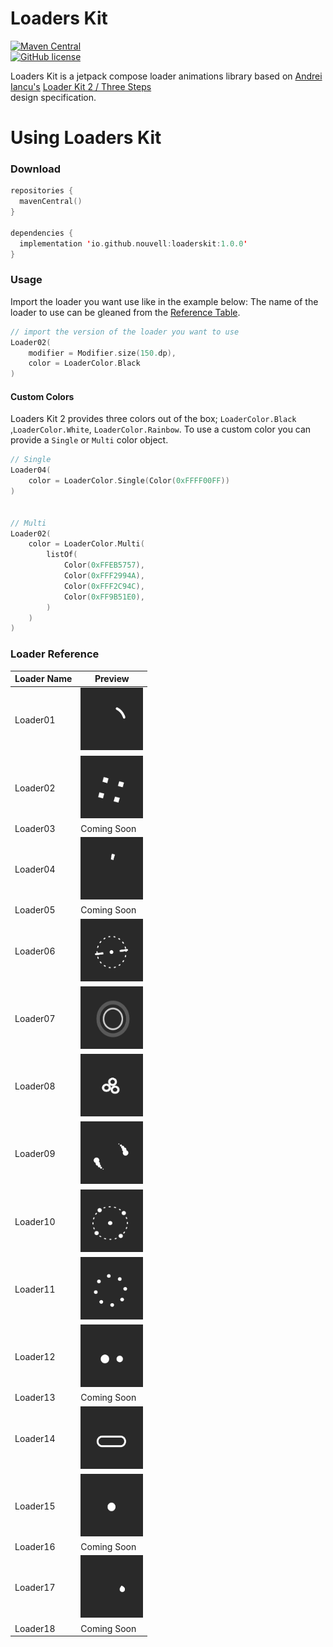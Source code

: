 # Loaders Kit

[![Maven Central](https://img.shields.io/maven-central/v/io.github.nouvell/loaderskit.svg?label=Maven%20Central)](https://central.sonatype.com/artifact/io.github.nouvell/loaderskit)  
[![GitHub license](https://img.shields.io/github/license/nouvell/loaderskit?style=flat)](https://www.mit-license.org/)

Loaders Kit is a jetpack compose loader animations library based on [Andrei Iancu's](https://www.figma.com/@iancu)  [Loader Kit 2 / Three Steps](https://www.figma.com/community/file/1113086966127751393/Loaders-Kit-2-%2F-Three-Steps)  
design specification.

# Using Loaders Kit

### Download

```kotlin
repositories {
  mavenCentral()
}

dependencies {
  implementation 'io.github.nouvell:loaderskit:1.0.0'
}
```

### Usage

Import the loader you want use like in the example below:
The name of the loader to use can be gleaned from the [Reference Table](https://github.com/Nouvell/LoadersKit/blob/main/README.md#loader-reference).

```kotlin
// import the version of the loader you want to use
Loader02(  
    modifier = Modifier.size(150.dp),
    color = LoaderColor.Black
)
```
#### Custom Colors

Loaders Kit 2 provides three colors out of the box; `LoaderColor.Black ` ,`LoaderColor.White`, `LoaderColor.Rainbow`. To use a custom color you can provide a `Single` or `Multi` color object.

```kotlin
// Single
Loader04(
    color = LoaderColor.Single(Color(0xFFFF00FF))
)


// Multi
Loader02( 
    color = LoaderColor.Multi(  
        listOf(  
            Color(0xFFEB5757),  
            Color(0xFFF2994A),  
            Color(0xFFF2C94C),  
            Color(0xFF9B51E0),  
        )  
    )  
)
```

### Loader Reference

| Loader Name | Preview                                                                                                        |
|-------------|----------------------------------------------------------------------------------------------------------------|
| Loader01    | <img src="https://raw.githubusercontent.com/Nouvell/LoadersKit/main/resources/loader-01.gif" width="100" height="100" /> |
| Loader02    | <img src="https://raw.githubusercontent.com/Nouvell/LoadersKit/main/resources/loader-02.gif" width="100" height="100" /> |
| Loader03    | Coming Soon                                                                                                    |
| Loader04    | <img src="https://raw.githubusercontent.com/Nouvell/LoadersKit/main/resources/loader-04.gif" width="100" height="100" /> |
| Loader05    | Coming Soon                                                                                                    |
| Loader06    | <img src="https://raw.githubusercontent.com/Nouvell/LoadersKit/main/resources/loader-06.gif" width="100" height="100" /> |
| Loader07    | <img src="https://raw.githubusercontent.com/Nouvell/LoadersKit/main/resources/loader-07.gif" width="100" height="100" /> |
| Loader08    | <img src="https://raw.githubusercontent.com/Nouvell/LoadersKit/main/resources/loader-08.gif" width="100" height="100" /> |
| Loader09    | <img src="https://raw.githubusercontent.com/Nouvell/LoadersKit/main/resources/loader-09.gif" width="100" height="100" /> |
| Loader10    | <img src="https://raw.githubusercontent.com/Nouvell/LoadersKit/main/resources/loader-10.gif" width="100" height="100" /> |
| Loader11    | <img src="https://raw.githubusercontent.com/Nouvell/LoadersKit/main/resources/loader-11.gif" width="100" height="100" /> |
| Loader12    | <img src="https://raw.githubusercontent.com/Nouvell/LoadersKit/main/resources/loader-12.gif" width="100" height="100" /> |
| Loader13    | Coming Soon                                                                                                    |
| Loader14    | <img src="https://raw.githubusercontent.com/Nouvell/LoadersKit/main/resources/loader-14.gif" width="100" height="100" /> |
| Loader15    | <img src="https://raw.githubusercontent.com/Nouvell/LoadersKit/main/resources/loader-15.gif" width="100" height="100" /> |
| Loader16    | Coming Soon                                                                                                    |
| Loader17    | <img src="https://raw.githubusercontent.com/Nouvell/LoadersKit/main/resources/loader-17.gif" width="100" height="100" /> |
| Loader18    | Coming Soon                                                                                                    |
